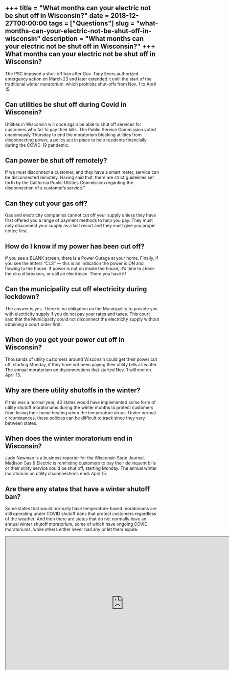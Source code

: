 +++
title = "What months can your electric not be shut off in Wisconsin?"
date = 2018-12-27T00:00:00
tags = ["Questions"]
slug = "what-months-can-your-electric-not-be-shut-off-in-wisconsin"
description = "What months can your electric not be shut off in Wisconsin?"
+++
What months can your electric not be shut off in Wisconsin?
-----------------------------------------------------------

The PSC imposed a shut-off ban after Gov. Tony Evers authorized emergency action on March 23 and later extended it until the start of the traditional winter moratorium, which prohibits shut-offs from Nov. 1 to April 15.

Can utilities be shut off during Covid in Wisconsin?
----------------------------------------------------

Utilities in Wisconsin will once again be able to shut off services for customers who fail to pay their bills. The Public Service Commission voted unanimously Thursday to end the moratorium blocking utilities from disconnecting power, a policy put in place to help residents financially during the COVID-19 pandemic.

Can power be shut off remotely?
-------------------------------

If we must disconnect a customer, and they have a smart meter, service can be disconnected remotely. Having said that, there are strict guidelines set forth by the California Public Utilities Commission regarding the disconnection of a customer’s service.”

Can they cut your gas off?
--------------------------

Gas and electricity companies cannot cut off your supply unless they have first offered you a range of payment methods to help you pay. They must only disconnect your supply as a last resort and they must give you proper notice first.

How do I know if my power has been cut off?
-------------------------------------------

If you see a BLANK screen, there is a Power Outage at your home. Finally, if you see the letters “CLS” — this is an indication the power is ON and flowing to the house. If power is not on inside the house, it’s time to check the circuit breakers, or call an electrician. There you have it!

Can the municipality cut off electricity during lockdown?
---------------------------------------------------------

The answer is yes. There is no obligation on the Municipality to provide you with electricity supply if you do not pay your rates and taxes. This court said that the Municipality could not disconnect the electricity supply without obtaining a court order first.

When do you get your power cut off in Wisconsin?
------------------------------------------------

Thousands of utility customers around Wisconsin could get their power cut off, starting Monday, if they have not been paying their utility bills all winter. The annual moratorium on disconnections that started Nov. 1 will end on April 15.

Why are there utility shutoffs in the winter?
---------------------------------------------

If this was a normal year, 40 states would have implemented some form of utility shutoff moratoriums during the winter months to protect customers from losing their home heating when the temperature drops. Under normal circumstances, these policies can be difficult to track since they vary between states.

When does the winter moratorium end in Wisconsin?
-------------------------------------------------

Judy Newman is a business reporter for the Wisconsin State Journal. Madison Gas &amp; Electric is reminding customers to pay their delinquent bills or their utility service could be shut off, starting Monday. The annual winter moratorium on utility disconnections ends April 15.

Are there any states that have a winter shutoff ban?
----------------------------------------------------

Some states that would normally have temperature-based moratoriums are still operating under COVID shutoff bans that protect customers regardless of the weather. And then there are states that do not normally have an annual winter shutoff moratorium, some of which have ongoing COVID moratoriums, while others either never had any or let them expire.

<iframe allow="accelerometer; autoplay; clipboard-write; encrypted-media; gyroscope; picture-in-picture" allowfullscreen="" class="__youtube_prefs__  epyt-is-override  no-lazyload" data-no-lazy="1" data-origheight="433" data-origwidth="770" data-skipgform_ajax_framebjll="" height="433" id="_ytid_33710" loading="lazy" src="https://www.youtube.com/embed/Gx2ziiC_g88?enablejsapi=1&autoplay=0&cc_load_policy=0&cc_lang_pref=&iv_load_policy=1&loop=0&modestbranding=0&rel=1&fs=1&playsinline=0&autohide=2&theme=dark&color=red&controls=1&" title="YouTube player" width="770"></iframe>